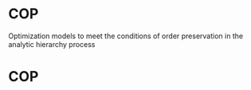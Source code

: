 # COP
Optimization models to meet the conditions of order preservation in the analytic hierarchy process

# COP
